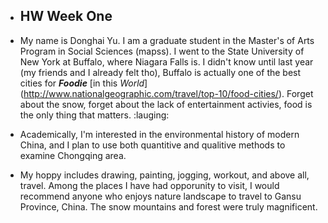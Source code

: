 + ## HW Week One

+ My name is Donghai Yu. I am a graduate student in the Master's of Arts Program in Social Sciences (mapss). I went to the State University of New York at Buffalo, where Niagara Falls is. I didn't know until last year (my friends and I already felt tho), Buffalo is actually one of the best cities for ***Foodie*** [in this *World*] (http://www.nationalgeographic.com/travel/top-10/food-cities/). Forget about the snow, forget about the lack of entertainment activies, food is the only thing that matters. :lauging:

+ Academically, I'm interested in the environmental history of modern China, and I plan to use both quantitive and qualitive methods to examine Chongqing area. 

+ My hoppy includes drawing, painting, jogging, workout, and above all, travel. Among the places I have had opporunity to visit, I would recommend anyone who enjoys nature landscape to travel to Gansu Province, China. The snow mountains and forest were truly magnificent.
